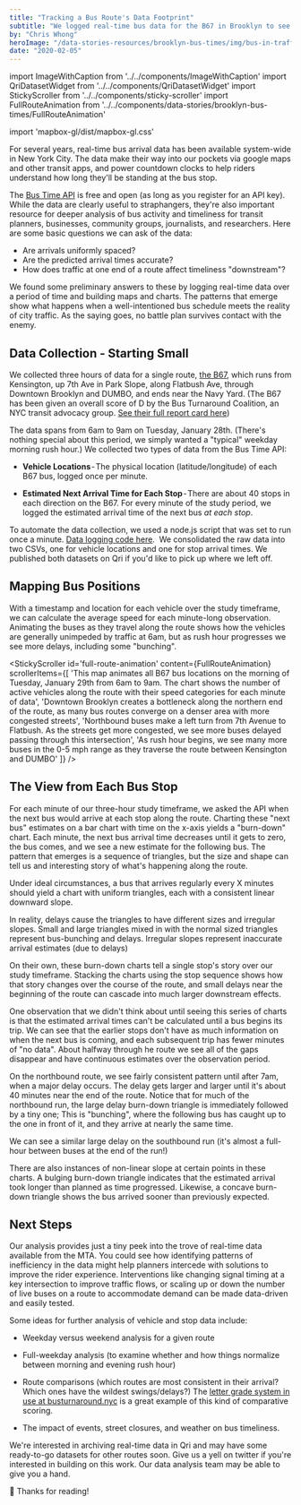 ```yaml
---
title: "Tracking a Bus Route's Data Footprint"
subtitle: "We logged real-time bus data for the B67 in Brooklyn to see how the buses fare in rush hour traffic"
by: "Chris Whong"
heroImage: "/data-stories-resources/brooklyn-bus-times/img/bus-in-traffic.jpg"
date: "2020-02-05"
---
```


import ImageWithCaption from '../../components/ImageWithCaption'
import QriDatasetWidget from '../../components/QriDatasetWidget'
import StickyScroller from '../../components/sticky-scroller'
import FullRouteAnimation from '../../components/data-stories/brooklyn-bus-times/FullRouteAnimation'

import 'mapbox-gl/dist/mapbox-gl.css'


For several years, real-time bus arrival data has been available system-wide in New York City. The data make their way into our pockets via google maps and other transit apps, and power countdown clocks to help riders understand how long they'll be standing at the bus stop. 

<ImageWithCaption
  src='/data-stories-resources/brooklyn-bus-times/img/real-time-examples.png'
  caption='The Bus Time API provides the data that powers physical countdown clocks and mobile transit apps (Google Maps for iOS pictured here).  The same data are useful for research into bus performance.'
  minHeight={500}
/>

The [Bus Time API](http://bustime.mta.info/wiki/Developers/Index) is free and open (as long as you register for an API key). While the data are clearly useful to straphangers, they're also important resource for deeper analysis of bus activity and timeliness for transit planners, businesses, community groups, journalists, and researchers. Here are some basic questions we can ask of the data:

- Are arrivals uniformly spaced? 
- Are the predicted arrival times accurate?
- How does traffic at one end of a route affect timeliness "downstream"?

We found some preliminary answers to these by logging real-time data over a period of time and building maps and charts. The patterns that emerge show what happens when a well-intentioned bus schedule meets the reality of city traffic. As the saying goes, no battle plan survives contact with the enemy.

## Data Collection - Starting Small

We collected three hours of data for a single route, [the B67](http://web.mta.info/nyct/bus/schedule/bkln/b067cur.pdf), which runs from Kensington, up 7th Ave in Park Slope, along Flatbush Ave, through Downtown Brooklyn and DUMBO, and ends near the Navy Yard. (The B67 has been given an overall score of D by the Bus Turnaround Coalition, an NYC transit advocacy group.  [See their full report card here](http://busturnaround.nyc/routes/b67/))
 
<ImageWithCaption
  src='/data-stories-resources/brooklyn-bus-times/img/b67_map.png'
  caption='The B67 runs from Kensington to DUMBO, with weekday service to the Brooklyn Navy Yard. Source: MTA B67/B69 Bus Schedule'
  minHeight={500}
/>

The data spans from 6am to 9am on Tuesday, January 28th. (There's nothing special about this period, we simply wanted a "typical" weekday morning rush hour.) We collected two types of data from the Bus Time API:

- __Vehicle Locations__ - The physical location (latitude/longitude) of each B67 bus, logged once per minute.

- __Estimated Next Arrival Time for Each Stop__ - There are about 40 stops in each direction on the B67. For every minute of the study period, we logged the estimated arrival time of the next bus _at each stop_.

To automate the data collection, we used a node.js script that was set to run once a minute. [Data logging code here](https://github.com/qri-io/data-stories-scripts/tree/master/brooklyn-bus-times). 
We consolidated the raw data into two CSVs, one for vehicle locations and one for stop arrival times. We published both datasets on Qri if you'd like to pick up where we left off.

<QriDatasetWidget
  datasetName='chriswhong/b67_bus_locations_28_january_2020'
  title='B67 Bus Vehicle Locations - 28 January 2020'
  lastCommit='2020-01-31T10:18:36-05:00'
  size='172.2kb'
  entries={1591}
  commits={2}
  views={29}
  clones={7}
  hash='QmR5Kiy2Atbaw7EdihQCqW8R1xiG5h3iscL84sRPRD7oRG'
/>

<QriDatasetWidget
  datasetName='chriswhong/b67_stop_arrival_estimates_28_january_2020'
  title='B67 Bus Stop Arrival Estimates - 28 January 2020'
  lastCommit='2020-01-31T10:18:36-05:00'
  size='172.2kb'
  entries={1591}
  commits={2}
  views={29}
  clones={7}
  hash='QmR5Kiy2Atbaw7EdihQCqW8R1xiG5h3iscL84sRPRD7oRG'
/>


## Mapping Bus Positions

With a timestamp and location for each vehicle over the study timeframe, we can calculate the average speed for each minute-long observation. Animating the buses as they travel along the route shows how the vehicles are generally unimpeded by traffic at 6am, but as rush hour progresses we see more delays, including some "bunching".

<StickyScroller
  id='full-route-animation'
  content={FullRouteAnimation}
  scrollerItems={[
    'This map animates all B67 bus locations on the morning of Tuesday, January 29th from 6am to 9am.  The chart shows the number of active vehicles along the route with their speed categories for each minute of data',
    'Downtown Brooklyn creates a bottleneck along the northern end of the route, as many bus routes converge on a denser area with more congested streets',
    'Northbound buses make a left turn from 7th Avenue to Flatbush.  As the streets get more congested, we see more buses delayed passing through this intersection',
    'As rush hour begins, we see many more buses in the 0-5 mph range as they traverse the route between Kensington and DUMBO'
  ]}
/>

## The View from Each Bus Stop

For each minute of our three-hour study timeframe, we asked the API when the next bus would arrive at each stop along the route. Charting these "next bus" estimates on a bar chart with time on the x-axis yields a "burn-down" chart. Each minute, the next bus arrival time decreases until it gets to zero, the bus comes, and we see a new estimate for the following bus. The pattern that emerges is a sequence of triangles, but the size and shape can tell us and interesting story of what's happening along the route.

Under ideal circumstances, a bus that arrives regularly every X minutes should yield a chart with uniform triangles, each with a consistent linear downward slope. 

<ImageWithCaption
  src='/data-stories-resources/brooklyn-bus-times/img/b67_schedule.png'
  caption='The weekday northbound schedule for the B67 has buses departing about every 10 minutes with some additional runs around 8am.  The 3-hour observation period of this analysis is outlined in red.  Source: Source: MTA B67/B69 Bus Schedule'
  shadow
  minHeight={500}
/>

In reality, delays cause the triangles to have different sizes and irregular slopes. Small and large triangles mixed in with the normal sized triangles represent bus-bunching and delays. Irregular slopes represent inaccurate arrival estimates (due to delays)

On their own, these burn-down charts tell a single stop's story over our study timeframe. Stacking the charts using the stop sequence shows how that story changes over the course of the route, and small delays near the beginning of the route can cascade into much larger downstream effects.

<ImageWithCaption
  src='/data-stories-resources/brooklyn-bus-times/img/bus_wait_times@2x.png'
  caption='Estimated wait times for each minute of the 3-hour observation period for each stop shows a clear pattern of exacerbated delays and bunching as delays compound along the route'
  shadow
  minHeight={500}
/>

One observation that we didn't think about until seeing this series of charts is that the estimated arrival times can't be calculated until a bus begins its trip. We can see that the earlier stops don't have as much information on when the next bus is coming, and each subsequent trip has fewer minutes of "no data".  About halfway through he route we see all of the gaps disappear and have continuous estimates over the observation period.

On the northbound route, we see fairly consistent pattern until after 7am, when a major delay occurs.  The delay gets larger and larger until it's about 40 minutes near the end of the route.  Notice that for much of the northbound run, the large delay burn-down triangle is immediately followed by a tiny one; This is "bunching", where the following bus has caught up to the one in front of it, and they arrive at nearly the same time.

We can see a similar large delay on the southbound run (it's almost a full-hour between buses at the end of the run!)

There are also instances of non-linear slope at certain points in these charts.  A bulging burn-down triangle indicates that the estimated arrival took longer than planned as time progressed.  Likewise, a concave burn-down triangle shows the bus arrived sooner than previously expected.

## Next Steps

Our analysis provides just a tiny peek into the trove of real-time data available from the MTA. You could see how identifying patterns of inefficiency in the data might help planners intercede with solutions to improve the rider experience. Interventions like changing signal timing at a key intersection to improve traffic flows, or scaling up or down the number of live buses on a route to accommodate demand can be made data-driven and easily tested.

Some ideas for further analysis of vehicle and stop data include:

- Weekday versus weekend analysis for a given route

- Full-weekday analysis (to examine whether and how things normalize between morning and evening rush hour)

- Route comparisons (which routes are most consistent in their arrival? Which ones have the wildest swings/delays?) The [letter grade system in use at busturnaround.nyc](http://busturnaround.nyc/report-cards/) is a great example of this kind of comparative scoring.

- The impact of events, street closures, and weather on bus timeliness.

We're interested in archiving real-time data in Qri and may have some ready-to-go datasets for other routes soon. Give us a yell on twitter if you're interested in building on this work. Our data analysis team may be able to give you a hand.

🙏 Thanks for reading!
